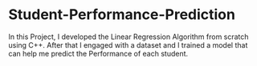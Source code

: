 # Student-Performance-Prediction
In this Project, I developed the Linear Regression Algorithm from scratch using C++. After that I engaged with a dataset and I trained a model that can help me predict the Performance of each student.
